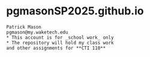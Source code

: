 # pgmasonSP2025.github.io
	Patrick Mason
	pgmason@my.waketech.edu
	* This account is for _school work_ only
	* The repository will hold my class work 
	and other assignments for **CTI 110**
